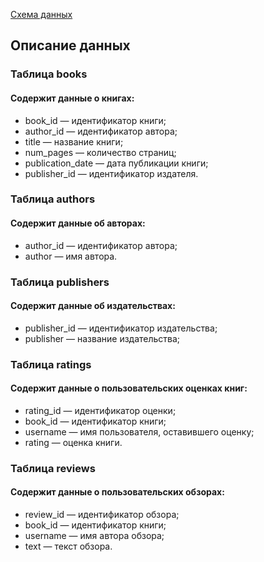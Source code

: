 [Схема данных](https://disk.yandex.ru/i/13u-qpsrR1e4_g)

## Описание данных


### Таблица books
#### Содержит данные о книгах:
* book_id — идентификатор книги;
* author_id — идентификатор автора;
* title — название книги;
* num_pages — количество страниц;
* publication_date — дата публикации книги;
* publisher_id — идентификатор издателя.


### Таблица authors
#### Содержит данные об авторах:
* author_id — идентификатор автора;
* author — имя автора.


### Таблица publishers
#### Содержит данные об издательствах:
* publisher_id — идентификатор издательства;
* publisher — название издательства;


###  Таблица ratings
#### Содержит данные о пользовательских оценках книг:
* rating_id — идентификатор оценки;
* book_id — идентификатор книги;
* username — имя пользователя, оставившего оценку;
* rating — оценка книги.


### Таблица reviews
#### Содержит данные о пользовательских обзорах:

* review_id — идентификатор обзора;
* book_id — идентификатор книги;
* username — имя автора обзора;
* text — текст обзора.
